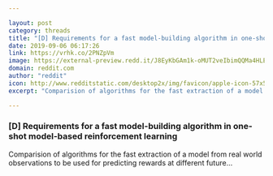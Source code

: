 ```yaml
---

layout: post
category: threads
title: "[D] Requirements for a fast model-building algorithm in one-shot model-based reinforcement learning"
date: 2019-09-06 06:17:26
link: https://vrhk.co/2PNZpVm
image: https://external-preview.redd.it/J8EyKbGAm1k-oMUT2veIbimQQMa4HLEA4JFjbMzjd5I.jpg?width=555&height=290.57591623&auto=webp&s=613c51c33141c7aa377fdf37ce0774f8e9cf244b
domain: reddit.com
author: "reddit"
icon: http://www.redditstatic.com/desktop2x/img/favicon/apple-icon-57x57.png
excerpt: "Comparision of algorithms for the fast extraction of a model from real world observations to be used for predicting rewards at different future..."

---
```


### [D] Requirements for a fast model-building algorithm in one-shot model-based reinforcement learning

Comparision of algorithms for the fast extraction of a model from real world observations to be used for predicting rewards at different future...